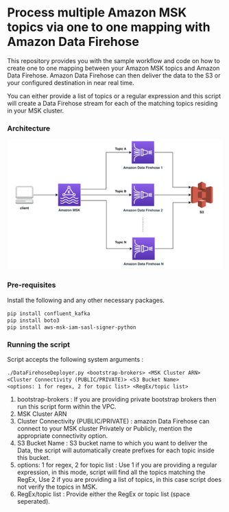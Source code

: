 # Process multiple Amazon MSK topics via one to one mapping with Amazon Data Firehose

This repository provides you with the sample workflow and code on how to create one to one mapping between your Amazon MSK topics and Amazon Data Firehose. Amazon Data Firehose can then deliver the data to the S3 or your configured destination in near real time. 

You can either provide a list of topics or a regular expression and this script will create a Data Firehose stream for each of the matching topics residing in your MSK cluster.

### Architecture
![architecture_diagram](Images/DataFlow.png)

### Pre-requisites

Install the following and any other necessary packages.

```
pip install confluent_kafka
pip install boto3
pip install aws-msk-iam-sasl-signer-python
```

### Running the script 

Script accepts the following system arguments :

```
./DataFirehoseDeployer.py <bootstrap-brokers> <MSK Cluster ARN> <Cluster Connectivity (PUBLIC/PRIVATE)> <S3 Bucket Name>
<options: 1 for regex, 2 for topic list> <RegEx/topic list>
```
1. bootstrap-brokers : If you are providing private bootstrap brokers then run this script form within the VPC.
2. MSK Cluster ARN
3. Cluster Connectivity (PUBLIC/PRIVATE) : amazon Data Firehose can connect to your MSK cluster Privately or Publicly, mention the appropriate connectivity option.
4. S3 Bucket Name : S3 bucket name to which you want to deliver the Data, the script will automatically create prefixes for each topic inside this bucket.
5. options: 1 for regex, 2 for topic list : Use 1 if you are providing a regular expression, in this mode, script will find all the topics matching the RegEx, Use 2 if you are providing a list of topics, in this case script does not verify the topics in MSK.
6. RegEx/topic list : Provide either the RegEx or topic list (space seperated).